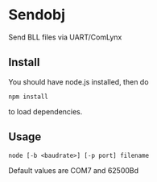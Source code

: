 # Sendobj

Send BLL files via UART/ComLynx

## Install

You should have node.js installed, then do

`npm install`

to load dependencies.

## Usage

`node [-b <baudrate>] [-p port] filename`

Default values are COM7 and 62500Bd
